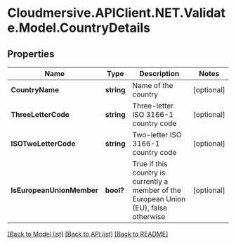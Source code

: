# Cloudmersive.APIClient.NET.Validate.Model.CountryDetails
## Properties

Name | Type | Description | Notes
------------ | ------------- | ------------- | -------------
**CountryName** | **string** | Name of the country | [optional] 
**ThreeLetterCode** | **string** | Three-letter ISO 3166-1 country code | [optional] 
**ISOTwoLetterCode** | **string** | Two-letter ISO 3166-1 country code | [optional] 
**IsEuropeanUnionMember** | **bool?** | True if this country is currently a member of the European Union (EU), false otherwise | [optional] 

[[Back to Model list]](../README.md#documentation-for-models) [[Back to API list]](../README.md#documentation-for-api-endpoints) [[Back to README]](../README.md)

